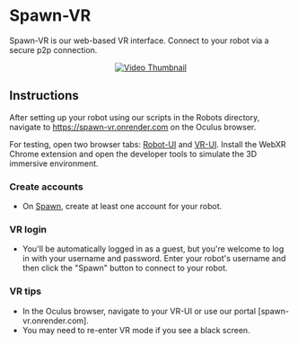 # Spawn-VR

Spawn-VR is our web-based VR interface. Connect to your robot via a secure p2p connection.
<div align="center">
  <a href="https://www.youtube.com/watch?v=sWy02gyUxlc&t=7s" target="_blank">
    <img src="https://img.youtube.com/vi/sWy02gyUxlc/sddefault.jpg" alt="Video Thumbnail">
  </a>
</div>

## Instructions
After setting up your robot using our scripts in the Robots directory, navigate to https://spawn-vr.onrender.com on the Oculus browser. 

For testing, open two browser tabs: [Robot-UI](https://robot-csyy.onrender.com) and [VR-UI](https://spawn-vr.onrender.com). Install the WebXR Chrome extension and open the developer tools to simulate the 3D immersive environment.

### Create accounts
- On [Spawn](https://sp4wn.com), create at least one account for your robot.

### VR login
- You'll be automatically logged in as a guest, but you're welcome to log in with your username and password. Enter your robot's username and then click the "Spawn" button to connect to your robot.

### VR tips
- In the Oculus browser, navigate to your VR-UI or use our portal [spawn-vr.onrender.com].
- You may need to re-enter VR mode if you see a black screen.
